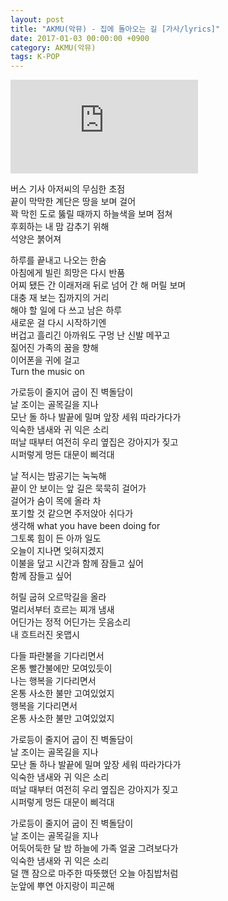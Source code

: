```yaml
---
layout: post
title: "AKMU(악뮤) - 집에 돌아오는 길 [가사/lyrics]"
date: 2017-01-03 00:00:00 +0900
category: AKMU(악뮤)
tags: K-POP
---
```


<div class="youtube-iframe-container iframe-16-to-9">
    <iframe src="https://www.youtube.com/embed/FEcfXRPaO90" title="AKMU(악뮤) - 집에 돌아오는 길" frameborder="0" allow="accelerometer; autoplay; clipboard-write; encrypted-media; gyroscope; picture-in-picture; web-share" allowfullscreen></iframe>
</div>

버스 기사 아저씨의 무심한 초점  
끝이 막막한 계단은 땅을 보며 걸어  
꽉 막힌 도로 뚫릴 때까지 하늘색을 보며 점쳐  
후회하는 내 맘 감추기 위해   
석양은 붉어져

하루를 끝내고 나오는 한숨  
아침에게 빌린 희망은 다시 반품  
어찌 됐든 간 이래저래 뒤로 넘어 간 해 머릴 보며   
대충 재 보는 집까지의 거리  
해야 할 일에 다 쓰고 남은 하루   
새로운 걸 다시 시작하기엔  
버겁고 흘리긴 아까워도 구멍 난 신발 메꾸고   
짊어진 가족의 꿈을 향해  
이어폰을 귀에 걸고   
Turn the music on

가로등이 줄지어 굽이 진 벽돌담이   
날 조이는 골목길을 지나  
모난 돌 하나 발끝에 밀며 앞장 세워 따라가다가  
익숙한 냄새와 귀 익은 소리  
떠날 때부터 여전히 우리 옆집은 강아지가 짖고  
시퍼렇게 멍든 대문이 삐걱대

날 적시는 밤공기는 눅눅해  
끝이 안 보이는 앞 길은 묵묵히 걸어가   
걸어가 숨이 목에 올라 차  
포기할 것 같으면 주저앉아 쉬다가  
생각해 what you have been doing for  
그토록 힘이 든 아까 일도  
오늘이 지나면 잊혀지겠지  
이불을 덮고 시간과 함께 잠들고 싶어  
함께 잠들고 싶어 

허릴 굽혀 오르막길을 올라  
멀리서부터 흐르는 찌개 냄새  
어딘가는 정적 어딘가는 웃음소리  
내 흐트러진 옷맵시

다들 파란불을 기다리면서   
온통 빨간불에만 모여있듯이  
나는 행복을 기다리면서   
온통 사소한 불만 고여있었지  
행복을 기다리면서   
온통 사소한 불만 고여있었지

가로등이 줄지어 굽이 진 벽돌담이   
날 조이는 골목길을 지나  
모난 돌 하나 발끝에 밀며 앞장 세워 따라가다가  
익숙한 냄새와 귀 익은 소리  
떠날 때부터 여전히 우리 옆집은 강아지가 짖고  
시퍼렇게 멍든 대문이 삐걱대

가로등이 줄지어 굽이 진 벽돌담이   
날 조이는 골목길을 지나  
어둑어둑한 달 밤 하늘에 가족 얼굴 그려보다가  
익숙한 냄새와 귀 익은 소리   
덜 깬 잠으로 마주한 따뜻했던 오늘 아침밥처럼  
눈앞에 뿌연 아지랑이 피곤해